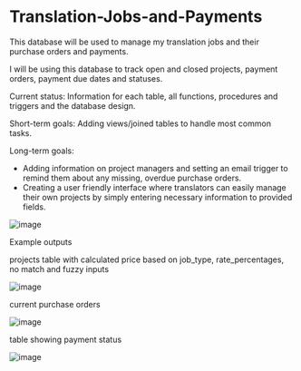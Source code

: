 # Translation-Jobs-and-Payments
This database will be used to manage my translation jobs and their purchase orders and payments.

I will be using this database to track open and closed projects, payment orders, payment due dates and statuses.

Current status: Information for each table, all functions, procedures and triggers and the database design.

Short-term goals: Adding views/joined tables to handle most common tasks.

Long-term goals: 
- Adding information on project managers and setting an email trigger to remind them about any missing, overdue purchase orders.
- Creating a user friendly interface where translators can easily manage their own projects by simply entering necessary information to provided fields.

![image](https://github.com/Polishko/Translation-Jobs-and-Payments/assets/119063181/13829a9f-60a3-46da-a8cb-8a354cbe5894)


Example outputs

projects table with calculated price based on job_type, rate_percentages, no match and fuzzy inputs 

![image](https://github.com/Polishko/Translation-Jobs-and-Payments/assets/119063181/3725e773-433a-490e-8122-5c0dd9ae2f39)

current purchase orders

![image](https://github.com/Polishko/Translation-Jobs-and-Payments/assets/119063181/e4ab53a0-0aa8-4f3d-8c45-499f6de3019d)

table showing payment status

![image](https://github.com/Polishko/Translation-Jobs-and-Payments/assets/119063181/061490a4-a10f-4433-afe9-6c185f1e72a8)






